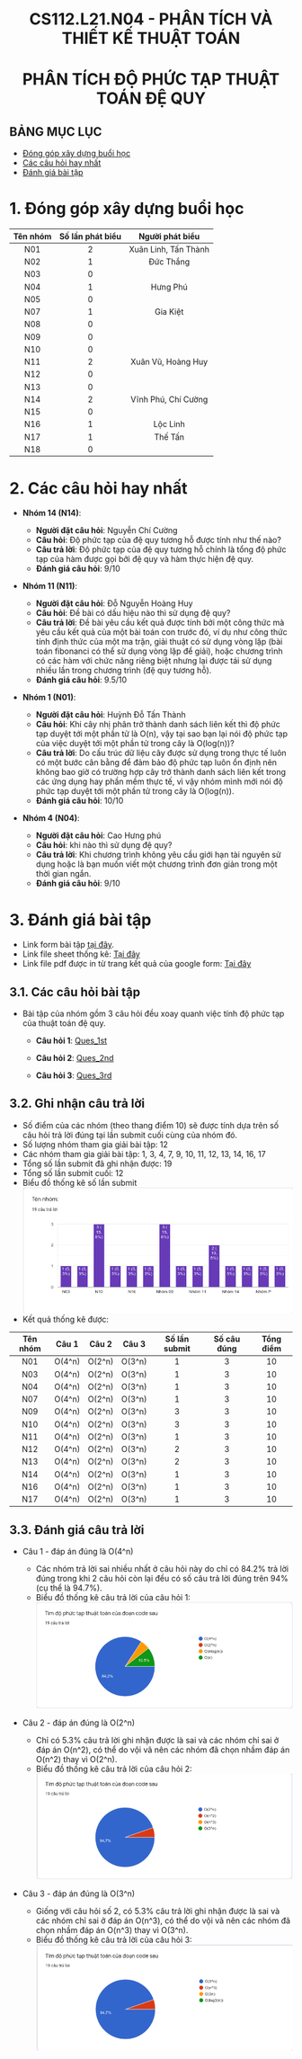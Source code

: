 <!-- Title -->
<h1 align="center"><b>CS112.L21.N04 - PHÂN TÍCH VÀ THIẾT KẾ THUẬT TOÁN</b></h1>
<h1 align="center"><b>PHÂN TÍCH ĐỘ PHỨC TẠP THUẬT TOÁN ĐỆ QUY </b></h1>


## BẢNG MỤC LỤC
* [Đóng góp xây dựng buổi học](#1.-Đóng-góp-xây-dựng-buổi-học)
* [Các câu hỏi hay nhất](2\.-Các-câu-hỏi-hay-nhất)
* [Đánh giá bài tập](#3.-Đánh-giá-bài-tập)

# **1. Đóng góp xây dựng buổi học**

| Tên nhóm | Số lần phát biểu | Người phát biểu |
|:--------:|:----------------:|:--------------:|
| N01 | 2 | Xuân Linh, Tấn Thành |
| N02 | 1 | Đức Thắng |
| N03 | 0 | |
| N04 | 1 | Hưng Phú |
| N05 | 0 | |
| N07 | 1 | Gia Kiệt |
| N08 | 0 | |
| N09 | 0 | |
| N10 | 0 | |
| N11 | 2 | Xuân Vũ, Hoàng Huy |
| N12 | 0 | |
| N13 | 0 | |
| N14 | 2 | Vĩnh Phú, Chí Cường |
| N15 | 0 | |
| N16 | 1 | Lộc Linh |
| N17 | 1 | Thế Tấn |
| N18 | 0 |

# **2. Các câu hỏi hay nhất**
- **Nhóm 14 (N14)**: 
  - **Người đặt câu hỏi**: Nguyễn Chí Cường 
  - **Câu hỏi**: Độ phức tạp của đệ quy tương hỗ được tính như thế nào?
  - **Câu trả lời**: Độ phức tạp của đệ quy tương hỗ chính là tổng độ phức tạp của hàm được gọi bởi đệ quy và hàm thực hiện đệ quy.
  - **Đánh giá câu hỏi**: 9/10

- **Nhóm 11 (N11)**: 
  - **Người đặt câu hỏi**: Đỗ Nguyễn Hoàng Huy
  - **Câu hỏi**: Đề bài có dấu hiệu nào thì sử dụng đệ quy?
  - **Câu trả lời**: Đề bài yêu cầu kết quả được tính bởi một công thức mà yêu cầu kết quả của một bài toán con trước đó, ví dụ như công thức tính định thức của một ma trận,  giải thuật có sử dụng vòng lặp (bài toán fibonanci có thể sử dụng vòng lặp để giải), hoặc chương trình có các hàm với chức năng riêng biệt nhưng lại được tái sử dụng nhiều lần trong chương trình (đệ quy tương hỗ).
  - **Đánh giá câu hỏi**: 9.5/10

- **Nhóm 1 (N01)**: 
  - **Người đặt câu hỏi**: Huỳnh Đỗ Tấn Thành
  - **Câu hỏi**: Khi cây nhị phân trở thành danh sách liên kết thì độ phức tạp duyệt tới một phần tử là O(n), vậy tại sao bạn lại nói độ phức tạp của việc duyệt tới một phần tử trong cây là O(log(n))?
  - **Câu trả lời**: Do cấu trúc dữ liệu cây được sử dụng trong thực tế luôn có một bước cân bằng để đảm bảo độ phức tạp luôn ổn định nên không bao giờ có trường hợp cây trở thành danh sách liên kết trong các ứng dụng hay phần mềm thực tế, vì vậy nhóm mình mới nói độ phức tạp duyệt tới một phần tử trong cây là O(log(n)).
  - **Đánh giá câu hỏi**: 10/10

- **Nhóm 4 (N04)**: 
  - **Người đặt câu hỏi**: Cao Hưng phú
  - **Câu hỏi**: khi nào thì sử dụng đệ quy?
  - **Câu trả lời**: Khi chương trình không yêu cầu giới hạn tài nguyên sử dụng hoặc là bạn muốn viết một chương trình đơn giản trong một thời gian ngắn.
  - **Đánh giá câu hỏi**: 9/10

# **3. Đánh giá bài tập**
- Link form bài tập [tại đây](https://docs.google.com/forms/d/1RLbM_9Lm9D7NqQXeucrVjcm7qn8GtgjaoBFU1g_ehqk/viewform?edit_requested=true).
- Link file sheet thống kê: [Tại đây](https://github.com/Nhat-Thanh/CS112.L21/blob/main/Tong_Hop_Bao_Cao/Bang_Thong_Ke_Cau_Tra_Loi.csv)
- Link file pdf được in từ trang kết quả của google form: [Tại đây](https://github.com/Nhat-Thanh/CS112.L21/blob/main/Tong_Hop_Bao_Cao/Th%E1%BB%91ng%20k%C3%AA%20k%E1%BA%BFt%20qu%E1%BA%A3%20b%C3%A0i%20t%E1%BA%ADp%20%C4%91%E1%BB%87%20quy%20-%20Nh%C3%B3m%206.pdf)

## **3.1. Các câu hỏi bài tập**
- Bài tập của nhóm gồm 3 câu hỏi đều xoay quanh việc tính độ phức tạp của thuật toán đệ quy.
  - **Câu hỏi 1**: [Ques_1st](https://raw.githubusercontent.com/Nhat-Thanh/CS112.L21/main/Tong_Hop_Bao_Cao/Ques_1st.png)
    
  - **Câu hỏi 2**: [Ques_2nd](https://raw.githubusercontent.com/Nhat-Thanh/CS112.L21/main/Tong_Hop_Bao_Cao/Ques_2nd.png)

  - **Câu hỏi 3**: [Ques_3rd](https://raw.githubusercontent.com/Nhat-Thanh/CS112.L21/main/Tong_Hop_Bao_Cao/Ques_3rd.png)

## **3.2. Ghi nhận câu trả lời**
- Số điểm của các nhóm (theo thang điểm 10) sẽ được tính dựa trên số câu hỏi trả lời đúng tại lần submit cuối cùng của nhóm đó.
- Số lượng nhóm tham gia giải bài tập: 12
- Các nhóm tham gia giải bài tập: 1, 3, 4, 7, 9, 10, 11, 12, 13, 14, 16, 17
- Tổng số lần submit đã ghi nhận được: 19
- Tổng số lần submit cuối: 12
- Biểu đồ thống kê số lần submit
    ![Total_submitions](https://raw.githubusercontent.com/Nhat-Thanh/CS112.L21/main/Tong_Hop_Bao_Cao/Total_submittions.png)
- Kết quả thống kê được:

| Tên nhóm | Câu 1 | Câu 2 | Câu 3 | Số lần submit | Số câu đúng | Tổng điểm |
|:--------:|:-----:|:-----:|:-----:|:-------------:|:-----------:|:---------:|
| N01 | O(4^n) | O(2^n) | O(3^n) | 1 | 3 | 10 |
| N03 | O(4^n) | O(2^n) | O(3^n) | 1 | 3 | 10 |
| N04 | O(4^n) | O(2^n) | O(3^n) | 1 | 3 | 10 |
| N07 | O(4^n) | O(2^n) | O(3^n) | 1 | 3 | 10 |
| N09 | O(4^n) | O(2^n) | O(3^n) | 3 | 3 | 10 |
| N10 | O(4^n) | O(2^n) | O(3^n) | 3 | 3 | 10 |
| N11 | O(4^n) | O(2^n) | O(3^n) | 1 | 3 | 10 |
| N12 | O(4^n) | O(2^n) | O(3^n) | 2 | 3 | 10 |
| N13 | O(4^n) | O(2^n) | O(3^n) | 2 | 3 | 10 |
| N14 | O(4^n) | O(2^n) | O(3^n) | 1 | 3 | 10 |
| N16 | O(4^n) | O(2^n) | O(3^n) | 1 | 3 | 10 |
| N17 | O(4^n) | O(2^n) | O(3^n) | 1 | 3 | 10 |

## **3.3. Đánh giá câu trả lời**

- Câu 1 - đáp án đúng là O(4^n)
  - Các nhóm trả lời sai nhiều nhất ở câu hỏi này do chỉ có 84.2% trả lời đúng trong khi 2 câu hỏi còn lại đều có số câu trả lời đúng trên 94% (cụ thể là 94.7%).
  - Biểu đồ thống kê câu trả lời của câu hỏi 1:
    ![Ques_1st_submitions](https://raw.githubusercontent.com/Nhat-Thanh/CS112.L21/main/Tong_Hop_Bao_Cao/Ques_1st_Submitions.png)

- Câu 2 - đáp án đúng là O(2^n)
  - Chỉ có 5.3% câu trả lời ghi nhận được là sai và các nhóm chỉ sai ở đáp án O(n^2), có thể do vội vã nên các nhóm đã chọn nhầm đáp án O(n^2) thay vì O(2^n).
  - Biểu đồ thống kê câu trả lời của câu hỏi 2:
    ![Ques_2nd_submitions](https://raw.githubusercontent.com/Nhat-Thanh/CS112.L21/main/Tong_Hop_Bao_Cao/Ques_2nd_Submitions.png)

- Câu 3 - đáp án đúng là O(3^n)
  - Giống với câu hỏi số 2, có 5.3% câu trả lời ghi nhận được là sai và các nhóm chỉ sai ở đáp án O(n^3), có thể do vội vã nên các nhóm đã chọn nhầm đáp án O(n^3) thay vì O(3^n).
  - Biểu đồ thống kê câu trả lời của câu hỏi 3:
    ![Ques_1st_submitions](https://raw.githubusercontent.com/Nhat-Thanh/CS112.L21/main/Tong_Hop_Bao_Cao/Ques_3rd_Submitions.png)
